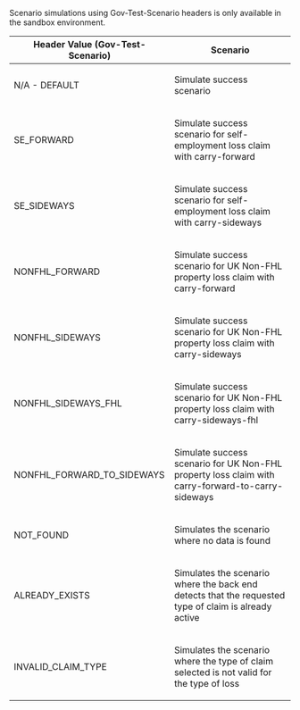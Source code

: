<p>Scenario simulations using Gov-Test-Scenario headers is only available in the sandbox environment.</p>
<table>
    <thead>
        <tr>
            <th>Header Value (Gov-Test-Scenario)</th>
            <th>Scenario</th>
        </tr>
    </thead>
    <tbody>
        <tr>
            <td><p>N/A - DEFAULT</p></td>
            <td><p>Simulate success scenario</p></td>
        </tr>
        <tr>
            <td><p>SE_FORWARD</p></td>
            <td><p>Simulate success scenario for self-employment loss claim with carry-forward</p></td>
        </tr>  
        <tr>
            <td><p>SE_SIDEWAYS</p></td>
            <td><p>Simulate success scenario for self-employment loss claim with carry-sideways</p></td>
        </tr>
        <tr>
            <td><p>NONFHL_FORWARD</p></td>
            <td><p>Simulate success scenario for UK Non-FHL property loss claim with carry-forward</p></td>
        </tr>
        <tr>
            <td><p>NONFHL_SIDEWAYS</p></td>
            <td><p>Simulate success scenario for UK Non-FHL property loss claim with carry-sideways</p></td>
        </tr>
        <tr>
            <td><p>NONFHL_SIDEWAYS_FHL</p></td>
            <td><p>Simulate success scenario for UK Non-FHL property loss claim with carry-sideways-fhl</p></td>
        </tr>
        <tr>
            <td><p>NONFHL_FORWARD_TO_SIDEWAYS</p></td>
            <td><p>Simulate success scenario for UK Non-FHL property loss claim with carry-forward-to-carry-sideways</p></td>
        </tr>        
        <tr>
           <td><p>NOT_FOUND</p></td>
           <td><p>Simulates the scenario where no data is found</p></td>
        </tr>     
        <tr>
           <td><p>ALREADY_EXISTS</p></td>
           <td><p>Simulates the scenario where the back end detects that the requested type of claim is already active</p></td>
        </tr>     
        <tr>
           <td><p>INVALID_CLAIM_TYPE</p></td>
           <td><p>Simulates the scenario where the type of claim selected is not valid for the type of loss</p></td>
        </tr>         
    </tbody>
</table>
